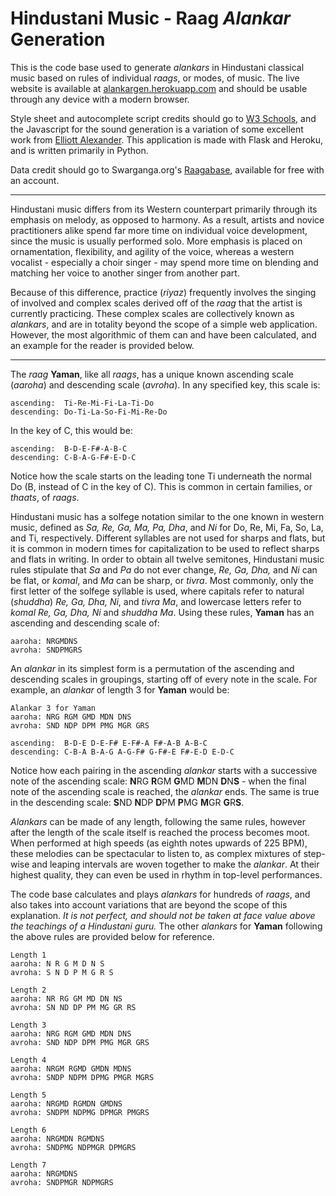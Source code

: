 # Hindustani Music - Raag *Alankar* Generation

This is the code base used to generate *alankars* in Hindustani classical music based on rules of individual *raags*, or modes, of music. The live website is available at [alankargen.herokuapp.com](http://alankargen.herokuapp.com) and should be usable through any device with a modern browser. 

Style sheet and autocomplete script credits should go to [W3 Schools](http://w3schools.com), and the Javascript for the sound generation is a variation of some excellent work from [Elliott Alexander](http://github.com/escottalexander). This application is made with Flask and Heroku, and is written primarily in Python. 

Data credit should go to Swarganga.org's [Raagabase](https://www.swarganga.org/raagabase.php), available for free with an account. 

----

Hindustani music differs from its Western counterpart primarily through its emphasis on melody, as opposed to harmony. As a result, artists and novice practitioners alike spend far more time on individual voice development, since the music is usually performed solo. More emphasis is placed on ornamentation, flexibility, and agility of the voice, whereas a western vocalist - especially a choir singer - may spend more time on blending and matching her voice to another singer from another part. 

Because of this difference, practice (*riyaz*) frequently involves the singing of involved and complex scales derived off of the *raag* that the artist is currently practicing. These complex scales are collectively known as *alankars*, and are in totality beyond the scope of a simple web application. However, the most algorithmic of them can and have been calculated, and an example for the reader is provided below. 

---
The *raag* **Yaman**, like all *raags*, has a unique known ascending scale (*aaroha*) and descending scale (*avroha*). In any specified key, this scale is: 

    ascending:  Ti-Re-Mi-Fi-La-Ti-Do
    descending: Do-Ti-La-So-Fi-Mi-Re-Do

In the key of C, this would be: 

    ascending:  B-D-E-F#-A-B-C
    descending: C-B-A-G-F#-E-D-C

Notice how the scale starts on the leading tone Ti underneath the normal Do (B, instead of C in the key of C). This is common in certain families, or *thaats*, of *raags*. 

Hindustani music has a solfege notation similar to the one known in western music, defined as *Sa, Re, Ga, Ma, Pa, Dha*, and *Ni* for Do, Re, Mi, Fa, So, La, and Ti, respectively. Different syllables are not used for sharps and flats, but it is common in modern times for capitalization to be used to reflect sharps and flats in writing. In order to obtain all twelve semitones, Hindustani music rules stipulate that *Sa* and *Pa* do not ever change, *Re, Ga, Dha,* and *Ni* can be flat, or *komal*, and *Ma* can be sharp, or *tivra*. Most commonly, only the first letter of the solfege syllable is used, where capitals refer to natural (*shuddha*) *Re, Ga, Dha, Ni*, and *tivra* *Ma*, and lowercase letters refer to *komal Re, Ga, Dha, Ni* and *shuddha* *Ma*. Using these rules, **Yaman** has an ascending and descending scale of: 

    aaroha: NRGMDNS
    avroha: SNDPMGRS

An *alankar* in its simplest form is a permutation of the ascending and descending scales in groupings, starting off of every note in the scale. For example, an *alankar* of length 3 for **Yaman** would be: 

    Alankar 3 for Yaman
    aaroha: NRG RGM GMD MDN DNS
    avroha: SND NDP DPM PMG MGR GRS
    
    ascending:  B-D-E D-E-F# E-F#-A F#-A-B A-B-C
    descending: C-B-A B-A-G A-G-F# G-F#-E F#-E-D E-D-C

Notice how each pairing in the ascending *alankar* starts with a successive note of the ascending scale: **N**RG **R**GM **G**MD **M**DN **D**N**S** - when the final note of the ascending scale is reached, the *alankar* ends. The same is true in the descending scale: **S**ND **N**DP **D**PM **P**MG **M**GR **G**R**S**. 

*Alankars* can be made of any length, following the same rules, however after the length of the scale itself is reached the process becomes moot. When performed at high speeds (as eighth notes upwards of 225 BPM), these melodies can be spectacular to listen to, as complex mixtures of step-wise and leaping intervals are woven together to make the *alankar*. At their highest quality, they can even be used in rhythm in top-level performances. 

The code base calculates and plays *alankars* for hundreds of *raags*, and also takes into account variations that are beyond the scope of this explanation. *It is not perfect, and should not be taken at face value above the teachings of a Hindustani guru.* The other *alankars* for **Yaman** following the above rules are provided below for reference. 


    Length 1
    aaroha: N R G M D N S
    avroha: S N D P M G R S
    
    Length 2
    aaroha: NR RG GM MD DN NS
    avroha: SN ND DP PM MG GR RS
    
    Length 3
    aaroha: NRG RGM GMD MDN DNS
    avroha: SND NDP DPM PMG MGR GRS
    
    Length 4
    aaroha: NRGM RGMD GMDN MDNS
    avroha: SNDP NDPM DPMG PMGR MGRS
    
    Length 5
    aaroha: NRGMD RGMDN GMDNS
    avroha: SNDPM NDPMG DPMGR PMGRS
    
    Length 6
    aaroha: NRGMDN RGMDNS
    avroha: SNDPMG NDPMGR DPMGRS
    
    Length 7
    aaroha: NRGMDNS
    avroha: SNDPMGR NDPMGRS


